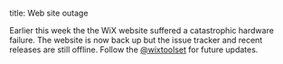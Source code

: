 title: Web site outage

Earlier this week the the WiX website suffered a catastrophic hardware failure.
The website is now back up but the issue tracker and recent releases are still
offline. Follow the <a href="http://twitter.com/wixtoolset">@wixtoolset</a> for
future updates.

